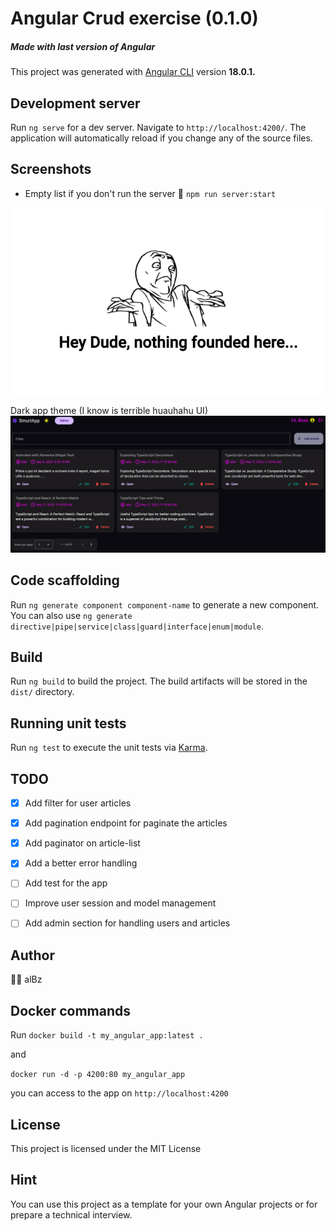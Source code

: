 # Angular Crud exercise (0.1.0)
##### Made with last version of Angular

This project was generated with [Angular CLI](https://github.com/angular/angular-cli) version **18.0.1.**

## Development server

Run `ng serve` for a dev server. Navigate to `http://localhost:4200/`. The application will automatically reload if you
change any of the source files.


## Screenshots 
- Empty list if you don't run the server 🤡 
`npm run server:start`

![img.png](public/assets/images/img.png)

Dark app theme (I know is terrible huauhahu UI)
![img_1.png](public/assets/images/img_1.png)

## Code scaffolding

Run `ng generate component component-name` to generate a new component. You can also use
`ng generate directive|pipe|service|class|guard|interface|enum|module`.

## Build

Run `ng build` to build the project. The build artifacts will be stored in the `dist/` directory.

## Running unit tests

Run `ng test` to execute the unit tests via [Karma](https://karma-runner.github.io).

## TODO

- [x] Add filter for user articles 
- [x] Add pagination endpoint for paginate the articles
- [x] Add paginator on article-list
- [x] Add a better error handling
- [ ] Add test for the app
- [ ] Improve user session and model management
- [ ] Add admin section for handling users and articles
 

## Author
🥷🏻 alBz


## Docker commands
Run `docker build -t my_angular_app:latest .`

and

`docker run -d -p 4200:80 my_angular_app` 

you can access to the app on `http://localhost:4200`

## License

This project is licensed under the MIT License 

## Hint 
You can use this project as a template for your own Angular projects or for prepare a technical interview.
